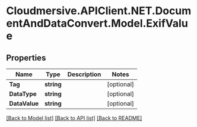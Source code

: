 # Cloudmersive.APIClient.NET.DocumentAndDataConvert.Model.ExifValue
## Properties

Name | Type | Description | Notes
------------ | ------------- | ------------- | -------------
**Tag** | **string** |  | [optional] 
**DataType** | **string** |  | [optional] 
**DataValue** | **string** |  | [optional] 

[[Back to Model list]](../README.md#documentation-for-models) [[Back to API list]](../README.md#documentation-for-api-endpoints) [[Back to README]](../README.md)


